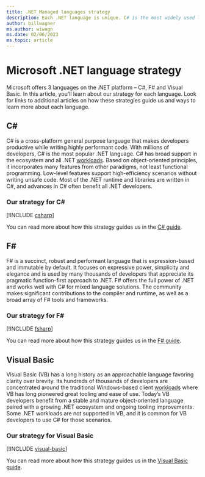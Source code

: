 ```yaml
---
title: .NET Managed languages strategy
description: Each .NET language is unique. C# is the most widely used language and the language most of .NET is written in. F# explores new language possibilities and the community provides a rich experience across platforms. We remain committed to Visual Basic and continue to invest in maintaining C# interop and Visual Studio features for folks that love Visual Basic or want a stable language.
author: billwagner
ms.author: wiwagn
ms.date: 02/06/2023
ms.topic: article
---
```

# Microsoft .NET language strategy

Microsoft offers 3 languages on the .NET platform – C#, F# and Visual Basic. In this article, you’ll learn about our strategy for each language. Look for links to additional articles on how these strategies guide us and ways to learn more about each language.

## C\#

C# is a cross-platform general purpose language that makes developers productive while writing highly performant code. With millions of developers, C# is the most popular .NET language. C# has broad support in the ecosystem and all .NET [workloads](../standard/glossary.md#workload). Based on object-oriented principles, it incorporates many features from other paradigms, not least functional programming. Low-level features support high-efficiency scenarios without writing unsafe code. Most of the .NET runtime and libraries are written in C#, and advances in C# often benefit all .NET developers.

### Our strategy for C\#

[!INCLUDE [csharp](../../includes/csharp-strategy.md)]

You can read more about how this strategy guides us in the [C# guide](../csharp/tour-of-csharp/strategy.md).

## F\#

F# is a succinct, robust and performant language that is expression-based and immutable by default. It focuses on expressive power, simplicity and elegance and is used by many thousands of developers that appreciate its pragmatic function-first approach to .NET. F# offers the full power of .NET and works well with C# for mixed language solutions. The community makes significant contributions to the compiler and runtime, as well as a broad array of F# tools and frameworks.

### Our strategy for F\#

[!INCLUDE [fsharp](../../includes/fsharp-strategy.md)]

You can read more about how this strategy guides us in the [F# guide](../fsharp/strategy.md).

## Visual Basic

Visual Basic (VB) has a long history as an approachable language favoring clarity over brevity. Its hundreds of thousands of developers are concentrated around the traditional Windows-based client [workloads](../standard/glossary.md#workload) where VB has long pioneered great tooling and ease of use.  Today’s VB developers benefit from a stable and mature object-oriented language paired with a growing .NET ecosystem and ongoing tooling improvements. Some .NET workloads are not supported in VB, and it is common for VB developers to use C# for those scenarios.

### Our strategy for Visual Basic

[!INCLUDE [visual-basic](../../includes/vb-strategy.md)]

You can read more about how this strategy guides us in the [Visual Basic guide](../visual-basic/getting-started/strategy.md).
